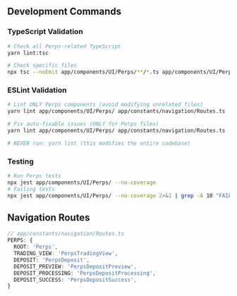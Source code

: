 ## Development Commands

### TypeScript Validation
```bash
# Check all Perps-related TypeScript
yarn lint:tsc

# Check specific files
npx tsc --noEmit app/components/UI/Perps/**/*.ts app/components/UI/Perps/**/*.tsx
```

### ESLint Validation
```bash
# Lint ONLY Perps components (avoid modifying unrelated files)
yarn lint app/components/UI/Perps/ app/constants/navigation/Routes.ts

# Fix auto-fixable issues (ONLY for Perps files)
yarn lint app/components/UI/Perps/ app/constants/navigation/Routes.ts --fix

# NEVER run: yarn lint (this modifies the entire codebase)
```

### Testing
```bash
# Run Perps tests
npx jest app/components/UI/Perps/ --no-coverage
# Failing tests
npx jest app/components/UI/Perps/ --no-coverage 2>&1 | grep -A 10 "FAIL"
```

## Navigation Routes
```typescript
// app/constants/navigation/Routes.ts
PERPS: {
  ROOT: 'Perps',
  TRADING_VIEW: 'PerpsTradingView', 
  DEPOSIT: 'PerpsDeposit',
  DEPOSIT_PREVIEW: 'PerpsDepositPreview',
  DEPOSIT_PROCESSING: 'PerpsDepositProcessing',
  DEPOSIT_SUCCESS: 'PerpsDepositSuccess',
}
```
